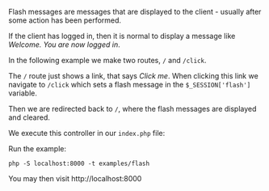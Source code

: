 Flash messages are messages that are displayed to the client -
usually after some action has been performed. 

If the client has logged in, then it is normal to display 
a message like *Welcome. You are now logged in*.

In the following example we make two routes, `/` and `/click`. 

The `/` route just shows a link, that says *Click me*. When 
clicking this link we navigate to `/click` which sets a flash message
in the `$_SESSION['flash']` variable. 

Then we are redirected back to `/`, where the flash messages are 
displayed and cleared.  

<!-- include: src/FlashTestController.php -->

We execute this controller in our `index.php` file: 

<!-- include: examples/flash/index.php -->

Run the example: 

    php -S localhost:8000 -t examples/flash

You may then visit http://localhost:8000

